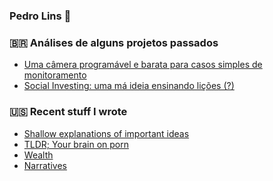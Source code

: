 ### Pedro Lins 🌊

### 🇧🇷 Análises de alguns projetos passados
- [Uma câmera programável e barata para casos simples de monitoramento](https://gist.github.com/sarmentow/968451a1fe60c5fcfa27d3abe4657b1a)
- [Social Investing: uma má ideia ensinando lições (?)
](https://gist.github.com/sarmentow/91929513c490e9b1273cf43eaeeed442)

### 🇺🇸 Recent stuff I wrote
- [Shallow explanations of important ideas](https://gist.github.com/sarmentow/acb76d07ea606a21b55244c12e76f4e7)
- [TLDR; Your brain on porn](https://gist.github.com/sarmentow/e426a802e4f389f97fbf63d590fc4803) 
- [Wealth](https://gist.github.com/sarmentow/e7ca1b8b514942b2abcb8c89d9cd11e1)
- [Narratives](https://gist.github.com/sarmentow/b9b82ff38942b6c0d416facbe52810c8)
